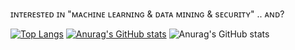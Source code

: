 ɪɴᴛᴇʀᴇsᴛᴇᴅ ɪɴ "ᴍᴀᴄʜɪɴᴇ ʟᴇᴀʀɴɪɴɢ & ᴅᴀᴛᴀ ᴍɪɴɪɴɢ & sᴇᴄᴜʀɪᴛʏ" .. ᴀɴᴅ?

[![Top Langs](https://github-readme-stats.vercel.app/api/top-langs/?username=bkpd62)](https://github.com/anuraghazra/github-readme-stats)
[![Anurag's GitHub stats](https://github-readme-stats.vercel.app/api?username=bkpd62)](https://github.com/anuraghazra/github-readme-stats)
![Anurag's GitHub stats](https://github-readme-stats.vercel.app/api?username=bkpd62&hide=contribs,prs&show_icons=true&theme=graywhite)





